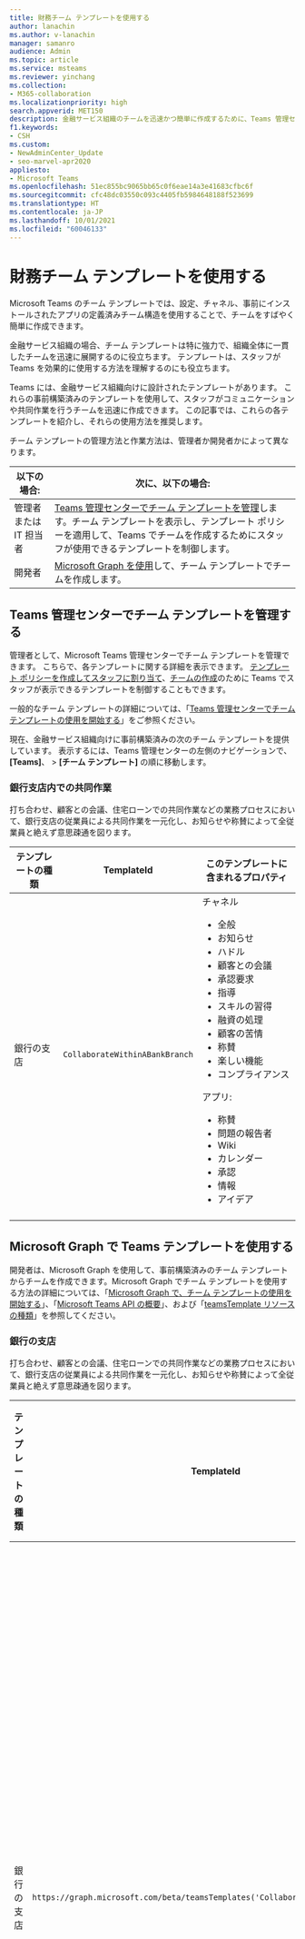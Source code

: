 ```yaml
---
title: 財務チーム テンプレートを使用する
author: lanachin
ms.author: v-lanachin
manager: samanro
audience: Admin
ms.topic: article
ms.service: msteams
ms.reviewer: yinchang
ms.collection:
- M365-collaboration
ms.localizationpriority: high
search.appverid: MET150
description: 金融サービス組織のチームを迅速かつ簡単に作成するために、Teams 管理センターや Microsoft Graph で財務チーム テンプレートを管理および使用する方法を説明します。
f1.keywords:
- CSH
ms.custom:
- NewAdminCenter_Update
- seo-marvel-apr2020
appliesto:
- Microsoft Teams
ms.openlocfilehash: 51ec855bc9065bb65c0f6eae14a3e41683cfbc6f
ms.sourcegitcommit: cfc48dc03550c093c4405fb5984648188f523699
ms.translationtype: HT
ms.contentlocale: ja-JP
ms.lasthandoff: 10/01/2021
ms.locfileid: "60046133"
---
```

# <a name="use-financial-team-templates"></a>財務チーム テンプレートを使用する

Microsoft Teams のチーム テンプレートでは、設定、チャネル、事前にインストールされたアプリの定義済みチーム構造を使用することで、チームをすばやく簡単に作成できます。

金融サービス組織の場合、チーム テンプレートは特に強力で、組織全体に一貫したチームを迅速に展開するのに役立ちます。 テンプレートは、スタッフが Teams を効果的に使用する方法を理解するのにも役立ちます。

Teams には、金融サービス組織向けに設計されたテンプレートがあります。 これらの事前構築済みのテンプレートを使用して、スタッフがコミュニケーションや共同作業を行うチームを迅速に作成できます。 この記事では、これらの各テンプレートを紹介し、それらの使用方法を推奨します。

チーム テンプレートの管理方法と作業方法は、管理者か開発者かによって異なります。

|以下の場合: | 次に、以下の場合: |
| ---- | --------- |
| 管理者または IT 担当者 |[Teams 管理センターでチーム テンプレートを管理](#manage-team-templates-in-the-teams-admin-center)します。チーム テンプレートを表示し、テンプレート ポリシーを適用して、Teams でチームを作成するためにスタッフが使用できるテンプレートを制御します。 |
| 開発者 | [Microsoft Graph を使用](#use-team-templates-with-microsoft-graph)して、チーム テンプレートでチームを作成します。 |

## <a name="manage-team-templates-in-the-teams-admin-center"></a>Teams 管理センターでチーム テンプレートを管理する

管理者として、Microsoft Teams 管理センターでチーム テンプレートを管理できます。 こちらで、各テンプレートに関する詳細を表示できます。 [テンプレート ポリシーを作成してスタッフに割り当て](templates-policies.md)、[チームの作成](https://support.microsoft.com/office/create-a-team-with-team-templates-702a2977-e662-4038-bef5-bdf8ee47b17b)のために Teams でスタッフが表示できるテンプレートを制御することもできます。

一般的なチーム テンプレートの詳細については、「[Teams 管理センターでチーム テンプレートの使用を開始する](get-started-with-teams-templates-in-the-admin-console.md)」をご参照ください。

現在、金融サービス組織向けに事前構築済みの次のチーム テンプレートを提供しています。 表示するには、Teams 管理センターの左側のナビゲーションで、**[Teams]**、 > **[チーム テンプレート]** の順に移動します。

### <a name="collaborate-within-a-bank-branch"></a>銀行支店内での共同作業

打ち合わせ、顧客との会議、住宅ローンでの共同作業などの業務プロセスにおいて、銀行支店の従業員による共同作業を一元化し、お知らせや称賛によって全従業員と絶えず意思疎通を図ります。

| テンプレートの種類 |TemplateId| このテンプレートに含まれるプロパティ |
| ------------------ |--|----------------------------------------------------- |
|銀行の支店| `CollaborateWithinABankBranch`|チャネル <ul><li>全般<li>お知らせ</li><li>ハドル</li><li>顧客との会議</li><li>承認要求 </li><li>指導</li><li>スキルの習得</li><li>融資の処理</li><li>顧客の苦情</li><li>称賛</li><li>楽しい機能</li><li>コンプライアンス</li></ul>アプリ:<ul><li>称賛 </li><li>問題の報告者</li><li>Wiki</li><li>カレンダー</li><li>承認</li><li>情報</li><li>アイデア</li></ul>|
||||

## <a name="use-team-templates-with-microsoft-graph"></a>Microsoft Graph で Teams テンプレートを使用する

開発者は、Microsoft Graph を使用して、事前構築済みのチーム テンプレートからチームを作成できます。Microsoft Graph でチーム テンプレートを使用する方法の詳細については、「[Microsoft Graph で、チーム テンプレートの使用を開始する](get-started-with-teams-templates.md)」、「[Microsoft Teams API の概要](/graph/teams-concept-overview?view=graph-rest-1.0)」、および「[teamsTemplate リソースの種類](/graph/api/resources/teamstemplate?view=graph-rest-1.0)」を参照してください。

### <a name="bank-branch"></a>銀行の支店

打ち合わせ、顧客との会議、住宅ローンでの共同作業などの業務プロセスにおいて、銀行支店の従業員による共同作業を一元化し、お知らせや称賛によって全従業員と絶えず意思疎通を図ります。

| テンプレートの種類 |TemplateId| テンプレート チャネル |
| ------------------ |--|----------------------------------------------------- |
|銀行の支店|`https://graph.microsoft.com/beta/teamsTemplates('CollaborateWithinABankBranch')`|全般<br>お知らせ<br>ハドル<br>顧客との会議<br>承認要求<br>指導<br>スキルの習得<br>融資の処理<br>顧客の苦情<br>称賛<br>楽しい機能<br>コンプライアンス|
||||

> [!NOTE]
> 金融サービス組織に適用されるその他のチーム テンプレートについては、「[Microsoft Graph で作成した中小企業向けチーム テンプレート](smb-templates.md)」を参照してください。

## <a name="related-articles"></a>関連記事

- [Teams 管理センターで Teams テンプレートの使用を開始する](get-started-with-teams-templates-in-the-admin-console.md)
- [テンプレートからチームを作成する](https://support.microsoft.com/office/create-a-team-with-team-templates-702a2977-e662-4038-bef5-bdf8ee47b17b)
- [Microsoft Graph を使用して、チーム テンプレートの使用を開始する](get-started-with-teams-templates.md)